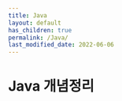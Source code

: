 ```yaml
---
title: Java
layout: default
has_children: true
permalink: /Java/
last_modified_date: 2022-06-06
---
```


# Java 개념정리

<!--{{pages.last_modified_date}}-->

